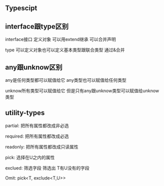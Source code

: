 ## Typescipt

## interface跟type区别

interface接口 定义对象  可以用extend继承 可以合并声明

type 可以定义对象也可以定义基本类型跟联合类型 通过&合并

## any跟unknow区别

any是任何类型都可以赋值给它 any类型也可以赋值给任何类型

unknow所有类型可以赋值给它 但是只有any跟unknow类型可以赋值给unknow类型

## utility-types

partial: 把所有属性都改成非必选

required: 把所有属性都改成必选

readonly: 把所有属性都改成只读属性

pick: 选择在U之内的属性

exclued: 筛选字段 筛选出 T有U没有的字段

Omit: pick<T, exclude<T,U>>